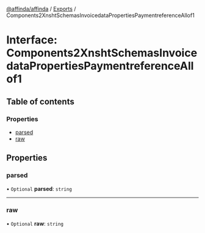 [@affinda/affinda](../README.md) / [Exports](../modules.md) / Components2XnshtSchemasInvoicedataPropertiesPaymentreferenceAllof1

# Interface: Components2XnshtSchemasInvoicedataPropertiesPaymentreferenceAllof1

## Table of contents

### Properties

- [parsed](Components2XnshtSchemasInvoicedataPropertiesPaymentreferenceAllof1.md#parsed)
- [raw](Components2XnshtSchemasInvoicedataPropertiesPaymentreferenceAllof1.md#raw)

## Properties

### parsed

• `Optional` **parsed**: `string`

___

### raw

• `Optional` **raw**: `string`
